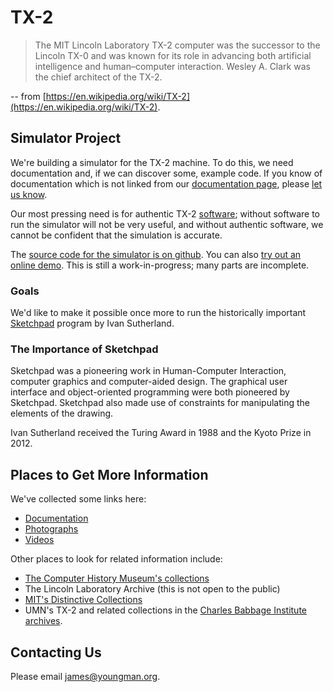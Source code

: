 # TX-2

> The MIT Lincoln Laboratory TX-2 computer was the successor to the
> Lincoln TX-0 and was known for its role in advancing both artificial
> intelligence and human–computer interaction. Wesley A. Clark was the
> chief architect of the TX-2.

-- from [https://en.wikipedia.org/wiki/TX-2](https://en.wikipedia.org/wiki/TX-2).

## Simulator Project

We're building a simulator for the TX-2 machine.  To do this, we need
documentation and, if we can discover some, example code.  If you know
of documentation which is not linked from our [documentation
page](documentation), please [let us know](#contacting-us).

Our most pressing need is for authentic TX-2 [software](software);
without software to run the simulator will not be very useful, and
without authentic software, we cannot be confident that the simulation
is accurate.

The [source code for the simulator is on
github](https://github.com/TX-2/TX-2-simulator).  You can also [try
out an online demo](https://tx-2.github.io/demo/).  This is still a
work-in-progress; many parts are incomplete.

### Goals

We'd like to make it possible once more to run the historically
important [Sketchpad](https://en.wikipedia.org/wiki/Sketchpad) program
by Ivan Sutherland.

### The Importance of Sketchpad

Sketchpad was a pioneering work in Human-Computer Interaction,
computer graphics and computer-aided design.  The graphical user
interface and object-oriented programming were both pioneered by
Sketchpad.  Sketchpad also made use of constraints for manipulating
the elements of the drawing.

Ivan Sutherland received the Turing Award in 1988 and the Kyoto Prize
in 2012.

## Places to Get More Information

We've collected some links here:

- [Documentation](documentation)
- [Photographs](photographs)
- [Videos](videos)

Other places to look for related information include:

- [The Computer History Museum's collections](https://www.computerhistory.org/collections/catalog/)
- The Lincoln Laboratory Archive (this is not open to the public)
- [MIT's Distinctive Collections](https://libraries.mit.edu/distinctive-collections/)
- UMN's TX-2 and related collections in the [Charles Babbage Institute archives](https://archives.lib.umn.edu/repositories/3).

## Contacting Us

Please email [james@youngman.org](mailto:james@youngman.org).

